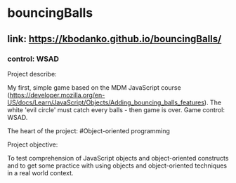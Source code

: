 # bouncingBalls

## link: https://kbodanko.github.io/bouncingBalls/

### control: WSAD

Project describe:

My first, simple game based on the MDM JavaScript course (https://developer.mozilla.org/en-US/docs/Learn/JavaScript/Objects/Adding_bouncing_balls_features). The white 'evil circle' must catch every balls - then game is over. Game control: WSAD.

The heart of the project: #Object-oriented programming

Project objective:

To test comprehension of JavaScript objects and object-oriented constructs and  to get some practice with using objects and object-oriented techniques in a real world context.



